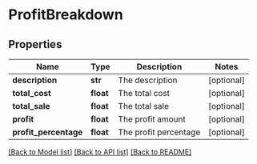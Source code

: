 # ProfitBreakdown

## Properties
Name | Type | Description | Notes
------------ | ------------- | ------------- | -------------
**description** | **str** | The description | [optional] 
**total_cost** | **float** | The total cost | [optional] 
**total_sale** | **float** | The total sale | [optional] 
**profit** | **float** | The profit amount | [optional] 
**profit_percentage** | **float** | The profit percentage | [optional] 

[[Back to Model list]](../README.md#documentation-for-models) [[Back to API list]](../README.md#documentation-for-api-endpoints) [[Back to README]](../README.md)


